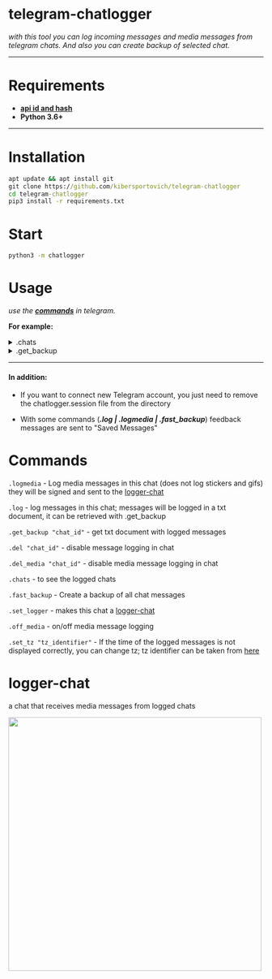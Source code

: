 # telegram-chatlogger

_with this tool you can log incoming messages and media messages from telegram chats. And also you can create backup of selected chat._
___

# Requirements
* **[api id and hash](https://core.telegram.org/api/obtaining_api_id#obtaining-api-id)**
* **Python 3.6+**
___

# Installation

```cmd
apt update && apt install git
git clone https://github.com/kibersportovich/telegram-chatlogger
cd telegram-chatlogger
pip3 install -r requirements.txt
```

# Start

```cmd 
python3 -m chatlogger
```

# Usage

_use the **[commands](#commands)** in telegram._ 

**For example:**
<details>
  <summary>.chats</summary>
  <img src="https://user-images.githubusercontent.com/131992312/235720286-7b669f99-8677-44b4-9674-6435aedc1de9.gif">
 </details>

 <details>
  <summary>.get_backup</summary>
  <img src="https://user-images.githubusercontent.com/131992312/235721739-bcd2004c-7c97-41c2-a342-f3df998cc4f4.gif">
 </details>
 
 ___
#### In addition:
* If you want to connect new Telegram account, you just need to remove the chatlogger.session file from the directory

* With some commands (_**.log | .logmedia | .fast_backup**_) feedback messages are sent to "Saved Messages" 

# Commands
```.logmedia``` - Log media messages in this chat (does not log stickers and gifs) </br>they will be signed and sent to the [logger-chat](#logger-chat)

```.log``` - log messages in this chat; messages will be logged in a txt document, it can be retrieved with .get_backup

```.get_backup "chat_id"``` - get txt document with logged messages

```.del "chat_id"``` - disable message logging in chat

```.del_media "chat_id"``` - disable media message logging in chat

```.chats``` - to see the logged chats

```.fast_backup``` - Create a backup of all chat messages

```.set_logger``` - makes this chat a [logger-chat](#logger-chat)

```.off_media``` - on/off media message logging

```.set_tz "tz_identifier"``` - If the time of the logged messages is not displayed correctly, you can change tz;
tz identifier can be taken from [here](https://en.wikipedia.org/wiki/List_of_tz_database_time_zones)

# logger-chat
a chat that receives media messages from logged chats
<p><img src="https://user-images.githubusercontent.com/131992312/235978342-e037c1f8-0189-4f26-85f8-637f935c0737.gif", width="500"></p>

